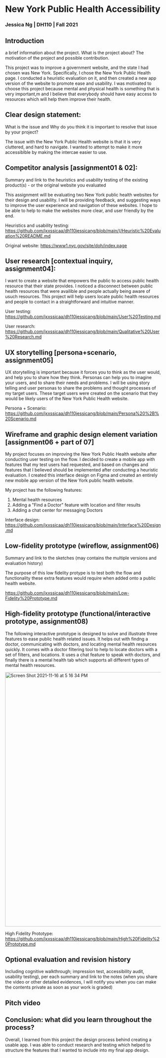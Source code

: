 # New York Public Health Accessibility

### Jessica Ng | DH110 | Fall 2021

## Introduction

a brief information about the project. What is the project about? The motivation of the project and possible contribution.

This project was to improve a government website, and the state I had chosen was New York. Specifically, I chose the New York Public Health page. I conducted a heuristic evaluation on it, and then created a new app version of the website to promote ease and usability. I was motivated to choose this project because mental and physical health is something that is very important,m and I believe that everybody should have easy access to resources which will help them improve their health.  

## Clear design statement:

What is the issue and Why do you think it is important to resolve that issue by your project?

The issue with the New York Public Health website is that it is very cluttered, and hard to navigate. I wanted to attempt to make it more accessiblble by making the intercae easier to use. 

## Competitor analysis [assignment01 & 02]:

 Summary and link to the heuristics and usability testing of the existing product(s) - or the original website you evaluated
 
 
This assignment will be evaluating two New York public health websites for their design and usability. I will be providing feedback, and suggesting ways to improve the user experience and navigation of these websites. I hope to be able to help to make the websites more clear, and user friendly by the end.
 
 Heuristics and usability testing: https://github.com/jxxssicaa/dh110jessicang/blob/main/(/Heuristic%20Evaluation%20README.md
 
 Original website: https://www1.nyc.gov/site/doh/index.page

## User research [contextual inquiry, assignment04]:

I want to create a website that empowers the public to access public health resource that their state provides. I noticed a disconnect between public health resources that were availible and people actually being aware of usuch resources. This project will help users locate public health resources and people to contact in a straightforward and intuitive manner.

User testing: https://github.com/jxxssicaa/dh110jessicang/blob/main/User%20Testing.md

User research: https://github.com/jxxssicaa/dh110jessicang/blob/main/Qualitative%20User%20Research.md


## UX storytelling [persona+scenario, assignment05]

UX storytelling is important because it forces you to think as the user would, and help you to share how they think. Personas can help you to imagine your users, and to share their needs and problems. I will be using story telling and user personas to share the problems and thought processes of my target users. These target users were created on the scenario that they would be likely users of the New York Public Health website.

Persona + Scenario: https://github.com/jxxssicaa/dh110jessicang/blob/main/Persona%20%2B%20Scenario.md

## Wireframe and graphic design element variation [assignment06 + part of 07]



My project focuses on improving the New York Public Health website after conducting user testing on the flow. I decided to create a mobile app with features that my test users had requested, and based on changes and features that I believed should be implemented after conducting a heuristic evaluation. I created this interface design on Figma and created an entirely new mobile app version of the New York public health website. 

My project has the following features:

1) Mental health resources
2) Adding a "Find a Doctor" feature with location and filter results
3) Adding a chat center for messaging Doctors


Interface design: https://github.com/jxxssicaa/dh110jessicang/blob/main/Interface%20Design.md

## Low-fidelity prototype (wireflow, assignment06)

Summary and link to the sketches (may contains the multiple versions and evaluation history)

The purpose of this low fidelity protype is to test both the flow and functionality these extra features would require when added onto a public health website.

https://github.com/jxxssicaa/dh110jessicang/blob/main/Low-Fidelity%20Prototype.md

## High-fidelity prototype (functional/interactive prototype, assignment08)

The following interactive prototype is designed to solve and illustrate three features to ease public health related issues. It helps out with findng a doctor, communicating with doctors, and locating mental health resources quickly. It comes with a doctor filtering tool to help to locate doctors with a set of filters, and locations. It uses a chat feature to speak with doctors, and finally there is a mental health tab which supports all different types of mental health resources.


<img width="820" alt="Screen Shot 2021-11-16 at 5 16 34 PM" src="https://user-images.githubusercontent.com/91767108/143958261-f583d931-42e0-4396-a737-7e9afb7d28b2.png">



High Fidelity Prototype: https://github.com/jxxssicaa/dh110jessicang/blob/main/High%20Fidelity%20Prototype.md


## Optional evaluation and revision history

Including cognitive walkthrough; impression test, accessibility audit, usability testing), per each summary and link to the notes (when you share the video or other detailed evidences, I will notify you when you can make the contents private as soon as your work is graded)

## Pitch video

## Conclusion: what did you learn throughout the process?

Overall, I learned from this project the design process behind creating a usable app. I was able to conduct research and testing which helped to structure the features that I wanted to include into my final app design. 
